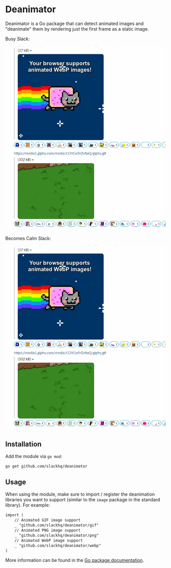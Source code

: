 # Deanimator

Deanimator is a Go package that can detect animated images and "deanimate" them by rendering just the first frame as a static image.

Busy Slack:

![](busy-slack.webp)

Becomes Calm Slack:

![](calm-slack.webp)

## Installation

Add the module via `go mod`:

```
go get github.com/slackhq/deanimator
```

## Usage

When using the module, make sure to import / register the deanimation libraries you want to support (similar to the `image` package in the standard library). For example:

```
import (
	// Animated GIF image support
	_ "github.com/slackhq/deanimator/gif"
	// Animated PNG image support
	_ "github.com/slackhq/deanimator/png"
	// Animated WebP image support
	_ "github.com/slackhq/deanimator/webp"
)
```

More information can be found in the [Go package documentation](https://pkg.go.dev/github.com/slackhq/deanimator#section-documentation).

